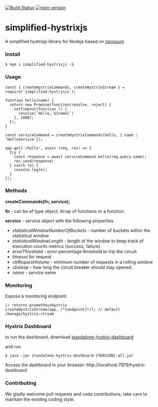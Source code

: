 [![Build Status](https://travis-ci.org/julekgwa/simplified-hystrixjs.svg?branch=master)](https://travis-ci.org/julekgwa/simplified-hystrixjs) [![npm version](https://badge.fury.io/js/simplified-hystrixjs.svg)](https://badge.fury.io/js/simplified-hystrixjs)

# simplified-hystrixjs

A simplified hystrixjs library for Nodejs based on [opossum](https://www.npmjs.com/package/opossum)

### Install
```
$ npm i simplified-hystrixjs -S
```

### Usage
```
const { createHystrixCommands, createHystrixStream } = require('simplified-hystrixjs');

function hello(name) {
  return new Promise(function(resolve, reject) {
    setTimeout(function () {
      resolve(`Hello, ${name}`)
    }, 1000);
  });
}

const serviceCommand = createHystrixCommands(hello, { name : 'HelloService'});

app.get('/hello', async (req, res) => {
  try {
    const response = await serviceCommand.hello(req.query.name);
    res.send(response)
  } catch (e) {
    console.log(e);
  }
});
```

### Methods

**createCommands(fn, service);**

**fn** - can be of type object, Array of functions or a function.

**service** - service object with the following properties

* *statisticalWindowNumberOfBuckets* - number of buckets within the statistical window
* *statisticalWindowLength* - length of the window to keep track of execution counts metrics (success, failure)
* *errorThreshold* - error percentage threshold to trip the circuit
* *timeout* for request
* *cbRequestVolume* - minimum number of requests in a rolling window
* *cbsleep* - how long the circuit breaker should stay opened.
* *name* - service name

### Monitoring

Expose a monitoring endpoint.

```
// returns prometheusHystrix
createHystrixStream(app, /*[endpoint]*/); // default /manage/hystrix.stream

```

### Hystrix Dashboard

to run the dashboard, download [standalone-hystrix-dashboard](https://bintray.com/kennedyoliveira/maven/standalone-hystrix-dashboard)

and run
```
$ java -jar standalone-hystrix-dashboard-{VERSION}-all.jar
```
Access the dashboard in  your browser: http://localhost:7979/hystrix-dashboard

### Contributing

We gladly welcome pull requests and code contributions, take care to maintain the existing coding style.

